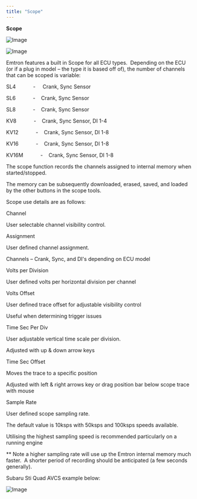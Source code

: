 ```yaml
---
title: "Scope"
---
```


**Scope**&nbsp;


![Image](</lib/Utitities 112.jpg>)&nbsp;


![Image](</lib/Utitities 19.jpg>)


Emtron features a built in Scope for all ECU types.&nbsp; Depending on the ECU (or if a plug in model – the type it is based off of), the number of channels that can be scoped is variable:&nbsp;


SL4&nbsp; &nbsp; &nbsp; &nbsp; &nbsp; &nbsp; - &nbsp; &nbsp; Crank, Sync Sensor

SL6&nbsp; &nbsp; &nbsp; &nbsp; &nbsp; &nbsp; -&nbsp; &nbsp; Crank, Sync Sensor

SL8&nbsp; &nbsp; &nbsp; &nbsp; &nbsp; &nbsp; -&nbsp; &nbsp; Crank, Sync Sensor

KV8&nbsp; &nbsp; &nbsp; &nbsp; &nbsp; &nbsp; -&nbsp; &nbsp; Crank, Sync Sensor, DI 1-4

KV12&nbsp; &nbsp; &nbsp; &nbsp; &nbsp; &nbsp; -&nbsp; &nbsp; Crank, Sync Sensor, DI 1-8

KV16&nbsp; &nbsp; &nbsp; &nbsp; &nbsp; &nbsp; -&nbsp; &nbsp; Crank, Sync Sensor, DI 1-8

KV16M&nbsp; &nbsp; &nbsp; &nbsp; &nbsp; &nbsp; -&nbsp; &nbsp; Crank, Sync Sensor, DI 1-8



The scope function records the channels assigned to internal memory when started/stopped. &nbsp;

The memory can be subsequently downloaded, erased, saved, and loaded by the other buttons in the scope tools.&nbsp;


Scope use details are as follows:


Channel

User selectable channel visibility control.


Assignment

User defined channel assignment.&nbsp;

Channels – Crank, Sync, and DI's depending on ECU model


Volts per Division

User defined volts per horizontal division per channel


Volts Offset

User defined trace offset for adjustable visibility control

Useful when determining trigger issues


Time Sec Per Div&nbsp;

User adjustable vertical time scale per division.

Adjusted with up \& down arrow keys


Time Sec Offset

Moves the trace to a specific position

Adjusted with left \& right arrows key or drag position bar below scope trace with mouse


Sample Rate

User defined scope sampling rate.

The default value is 10ksps with 50ksps and 100ksps speeds available.&nbsp;

Utilising the highest sampling speed is recommended particularly on a running engine&nbsp;


\*\* Note a higher sampling rate will use up the Emtron internal memory much faster.&nbsp; A shorter period of recording should be anticipated (a few seconds generally). &nbsp;


Subaru Sti Quad AVCS example below:


![Image](</lib/Utitities 120.jpg>)

